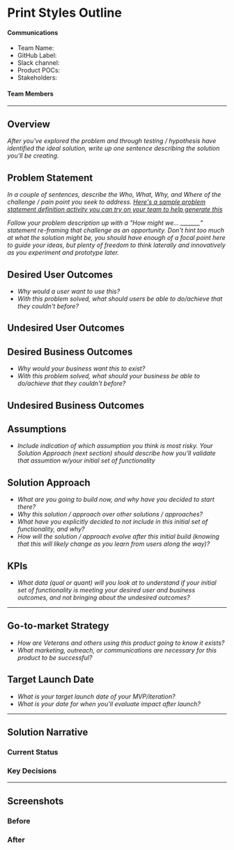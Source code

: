 # Print Styles Outline

#### Communications
- Team Name: 
- GitHub Label: 
- Slack channel: 
- Product POCs:
- Stakeholders: 

#### Team Members

---

## Overview
*After you've explored the problem and through testing / hypothesis have identified the ideal solution, write up one sentence describing the solution you'll be creating.*

## Problem Statement
*In a couple of sentences, describe the Who, What, Why, and Where of the challenge / pain point you seek to address. [Here's a sample problem statement definition activity you can try on your team to help generate this](https://www.atlassian.com/team-playbook/plays/problem-framing)*

*Follow your problem description up with a "How might we... _______" statement re-framing that challenge as an opportunity. Don't hint too much at what the solution might be, you should have enough of a focal point here to guide your ideas, but plenty of freedom to think laterally and innovatively as you experiment and prototype later.*
 
## Desired User Outcomes

- *Why would a user want to use this?*
- *With this problem solved, what should users be able to do/achieve that they couldn't before?*

## Undesired User Outcomes


## Desired Business Outcomes

- *Why would your business want this to exist?*
- *With this problem solved, what should your business be able to do/achieve that they couldn't before?*

## Undesired Business Outcomes

## Assumptions
- *Include indication of which assumption you think is most risky. Your Solution Approach (next section) should describe how you'll validate that assumtion w/your initial set of functionality*

## Solution Approach

- *What are you going to build now, and why have you decided to start there?*
- *Why this solution / approach over other solutions / approaches?*
- *What have you explicitly decided to not include in this initial set of functionality, and why?*
- *How will the solution / approach evolve after this initial build (knowing that this will likely change as you learn from users along the way)?*

## KPIs
- *What data (qual or quant) will you look at to understand if your initial set of functionality is meeting your desired user and business outcomes, and not bringing about the undesired outcomes?*
--- 

## Go-to-market Strategy
- *How are Veterans and others using this product going to know it exists?*
- *What marketing, outreach, or communications are necessary for this product to be successful?*

## Target Launch Date
- *What is your target launch date of your MVP/iteration?*
- *What is your date for when you'll evaluate impact after launch?*

---

## Solution Narrative

### Current Status

### Key Decisions

---
   
## Screenshots

### Before

### After
